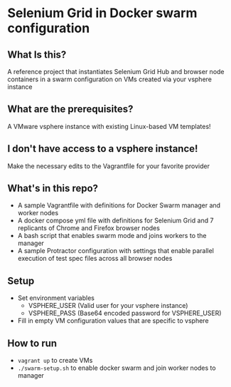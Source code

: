 # Selenium Grid in Docker swarm configuration

## What Is this?
A reference project that instantiates Selenium Grid Hub and browser node containers in a swarm configuration on VMs created via your vsphere instance

## What are the prerequisites?
A VMware vsphere instance with existing Linux-based VM templates!

## I don't have access to a vsphere instance!
Make the necessary edits to the Vagrantfile for your favorite provider

## What's in this repo?
- A sample Vagrantfile with definitions for Docker Swarm manager and worker nodes
- A docker compose yml file with definitions for Selenium Grid and 7 replicants of Chrome and Firefox browser nodes
- A bash script that enables swarm mode and joins workers to the manager
- A sample Protractor configuration with settings that enable parallel execution of test spec files across all browser nodes

## Setup
- Set environment variables
  - VSPHERE_USER (Valid user for your vsphere instance)
  - VSPHERE_PASS (Base64 encoded password for VSPHERE_USER)
- Fill in empty VM configuration values that are specific to vsphere

## How to run
- `vagrant up` to create VMs
- `./swarm-setup.sh` to enable docker swarm and join worker nodes to manager
